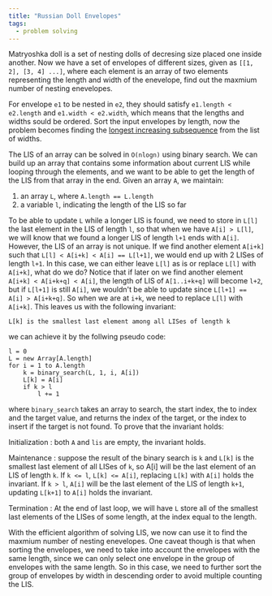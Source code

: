```yaml
---
title: "Russian Doll Envelopes"
tags:
  - problem solving
---
```


Matryoshka doll is a set of nesting dolls of decresing size placed one inside another. Now we have a set of envelopes
of different sizes, given as `[[1, 2], [3, 4] ...]`, where each element is an array of two elements representing the
length and width of the enevelope, find out the maxmium number of nesting enevelopes.

For envelope `e1` to be nested in `e2`, they should satisfy `e1.length < e2.length` and `e1.width < e2.width`, which
means that the lengths and widths sould be ordered. Sort the input envelopes by length, now the problem becomes finding
the [longest increasing subsequence](https://en.wikipedia.org/wiki/Longest_increasing_subsequence) from the list of widths.

The LIS of an array can be solved in `O(nlogn)` using binary search. We can build up an array that contains some
information about current LIS while looping through the elements, and we want to be able to get the length of the LIS
from that array in the end. Given an array `A`, we maintain:

1. an array `L`, where `A.length == L.length`
2. a variable `l`, indicating the length of the LIS so far

To be able to update `L` while a longer LIS is found, we need to store in `L[l]` the last element in the LIS of length
`l`, so that when we have `A[i] > L[l]`, we will know that we found a longer LIS of length `l+1` ends with
`A[i]`. However, the LIS of an array is not unique. If we find another element `A[i+k]` such that
`L[l] < A[i+k] < A[i] == L[l+1]`, we would end up with 2 LISes of length `l+1`. In this case, we can either leave
`L[l]` as is or replace `L[l]` with `A[i+k]`, what do we do? Notice that if later on we find another element
`A[i+k] < A[i+k+q] < A[i]`, the length of LIS of `A[1..i+k+q]` will become `l+2`, but if `L[l+1]` is still `A[i]`, we
wouldn't be able to update since `L[l+1] == A[i] > A[i+k+q]`. So when we are at `i+k`, we need to replace `L[l]` with
`A[i+k]`. This leaves us with the following invariant:

    L[k] is the smallest last element among all LISes of length k

we can achieve it by the follwing pseudo code:

```
l = 0
L = new Array[A.length]
for i = 1 to A.length
    k = binary_search(L, 1, i, A[i])
    L[k] = A[i]
    if k > l
        l += 1
```

where `binary_search` takes an array to search, the start index, the to index and the target value, and returns the
index of the target, or the index to insert if the target is not found. To prove that the invariant holds:

Initialization
: both `A` and `lis` are empty, the invariant holds.

Maintenance
: suppose the result of the binary search is `k` and `L[k]` is the smallest last element of all LISes of `k`, so A[i]
will be the last element of an LIS of length `k`. If `k <= l`, `L[k] <= A[i]`, replacing `L[k]` with `A[i]` holds the
invariant. If `k > l`, `A[i]` will be the last element of the LIS of length `k+1`, updating `L[k+1]` to `A[i]` holds
the invariant.

Termination
: At the end of last loop, we will have `L` store all of the smallest last elements of the LISes of some length, at the
index equal to the length.

With the efficient algorithm of solving LIS, we now can use it to find the maxmium number of nesting enevelopes. One
caveat though is that when sorting the envelopes, we need to take into account the envelopes with the same length,
since we can only select one envelope in the group of envelopes with the same length. So in this case, we need to
further sort the group of envelopes by width in descending order to avoid multiple counting the LIS.
